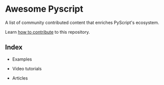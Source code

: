 # Awesome Pyscript

A list of community contributed content that enriches PyScript's ecosystem.

Learn [how to contribute](CONTRIBUTING.MD) to this repository.

## Index

- Examples

- Video tutorials

- Articles